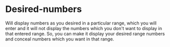 # Desired-numbers
Will display numbers as you desired in a particular range, which you will enter and it will not display the numbers which you don't want to display in that entered range.
So, you can make it display your desired range numbers
and conceal numbers which you want in that range.
